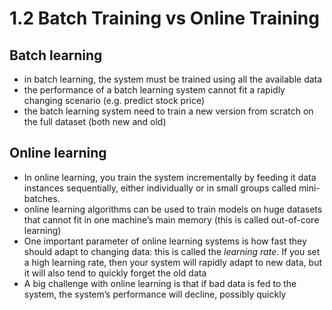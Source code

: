 # 1.2 Batch Training vs Online Training

## Batch learning

- in batch learning, the system must be trained using all the available data
- the performance of a batch learning system cannot fit a rapidly changing scenario (e.g. predict stock price)
- the batch learning system need to train a new version from scratch on the full dataset (both new and old)

## Online learning

- In online learning, you train the system incrementally by feeding it data instances sequentially, either individually or in small groups called mini-batches.
- online learning algorithms can be used to train models on huge datasets that cannot fit in one machine’s main memory (this is called out-of-core learning)
- One important parameter of online learning systems is how fast they should adapt to changing data: this is called the _learning rate_. If you set a high learning rate, then your system will rapidly adapt to new data, but it will also tend to quickly forget the old data
- A big challenge with online learning is that if bad data is fed to the system, the system’s performance will decline, possibly quickly
